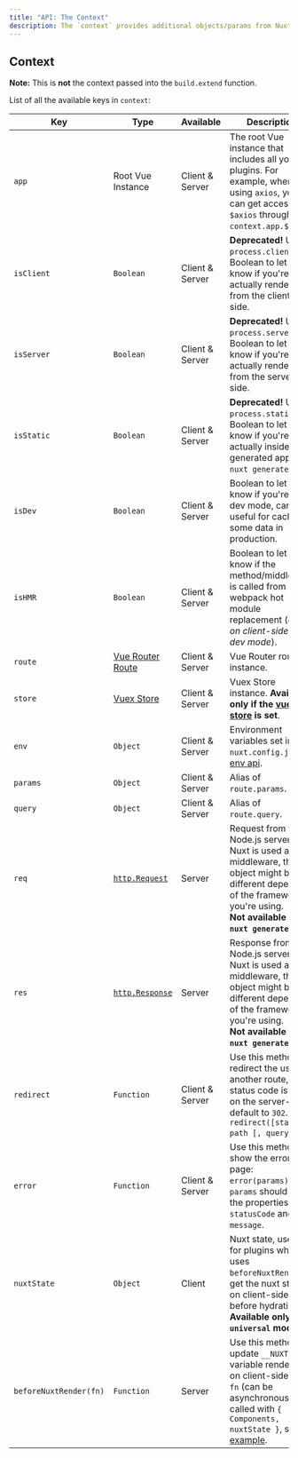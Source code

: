 ```yaml
---
title: "API: The Context"
description: The `context` provides additional objects/params from Nuxt not traditionally available to Vue components. The `context` is available in special nuxt lifecycle areas like `asyncData`, `plugins`, 'middlewares', 'modules', and 'store/nuxtServerInit`.
---
```


## Context

<div class="Alert Alert--teal">
  
  **Note:** This is **not** the context passed into the `build.extend` function.

</div>


List of all the available keys in `context`:

| Key                    | Type                                                                               | Available       | Description                                                                                                                                                                                                                                                                                 |
|------------------------|------------------------------------------------------------------------------------|-----------------|---------------------------------------------------------------------------------------------------------------------------------------------------------------------------------------------------------------------------------------------------------------------------------------------|
| `app`                  | Root Vue Instance                                                                  | Client & Server | The root Vue instance that includes all your plugins. For example, when using `axios`, you can get access to `$axios` through `context.app.$axios`.                                                                                                                                         |
| `isClient`             | `Boolean`                                                                          | Client & Server | **Deprecated!** Use `process.client`. Boolean to let you know if you're actually renderer from the client-side.                                                                                                                                                                              |
| `isServer`             | `Boolean`                                                                          | Client & Server | **Deprecated!** Use `process.server`. Boolean to let you know if you're actually renderer from the server-side.                                                                                                                                                                              |
| `isStatic`             | `Boolean`                                                                          | Client & Server | **Deprecated!** Use `process.static`. Boolean to let you know if you're actually inside a generated app (via `nuxt generate`).                                                                                                                                                                                                    |
| `isDev`                | `Boolean`                                                                          | Client & Server | Boolean to let you know if you're in dev mode, can be useful for caching some data in production.                                                                                                                                                                                           |
| `isHMR`                | `Boolean`                                                                          | Client & Server | Boolean to let you know if the method/middleware is called from webpack hot module replacement (*only on client-side in dev mode*).                                                                                                                                                         |
| `route`                | [Vue Router Route](https://router.vuejs.org/en/api/route-object.html)              | Client & Server | Vue Router route instance.                                                                                                                                                                                                                                                                  |
| `store`                | [Vuex Store](https://vuex.vuejs.org/en/api.html#vuexstore-instance-properties)     | Client & Server | Vuex Store instance. **Available only if the [vuex store](/guide/vuex-store) is set**.                                                                                                                                                                                                      |
| `env`                  | `Object`                                                                           | Client & Server | Environment variables set in `nuxt.config.js`, see [env api](/api/configuration-env).                                                                                                                                                                                                       |
| `params`               | `Object`                                                                           | Client & Server | Alias of `route.params`.                                                                                                                                                                                                                                                                    |
| `query`                | `Object`                                                                           | Client & Server | Alias of `route.query`.                                                                                                                                                                                                                                                                     |
| `req`                  | [`http.Request`](https://nodejs.org/api/http.html#http_class_http_incomingmessage) | Server          | Request from the Node.js server. If Nuxt is used as a middleware, the req object might be different depending of the framework you're using.<br>**Not available via `nuxt generate`**.                                                                                                      |
| `res`                  | [`http.Response`](https://nodejs.org/api/http.html#http_class_http_serverresponse) | Server          | Response from the Node.js server. If Nuxt is used as a middleware, the res object might be different depending of the framework you're using.<br>**Not available via `nuxt generate`**.                                                                                                     |
| `redirect`             | `Function`                                                                         | Client & Server | Use this method to redirect the user to another route, the status code is used on the server-side, default to `302`. `redirect([status,] path [, query])`.                                                                                                                                  |
| `error`                | `Function`                                                                         | Client & Server | Use this method to show the error page: `error(params)`. The `params` should have the properties `statusCode` and `message`.                                                                                                                                                                |
| `nuxtState`            | `Object`                                                                           | Client          | Nuxt state, useful for plugins which uses `beforeNuxtRender` to get the nuxt state on client-side before hydration. **Available only in `universal` mode**.                                                                                                                                 |
| `beforeNuxtRender(fn)` | `Function`                                                                         | Server          | Use this method to update `__NUXT__` variable rendered on client-side, the `fn` (can be asynchronous) is called with `{ Components, nuxtState }`, see [example](https://github.com/nuxt/nuxt.js/blob/cf6b0df45f678c5ac35535d49710c606ab34787d/test/fixtures/basic/pages/special-state.vue). |
